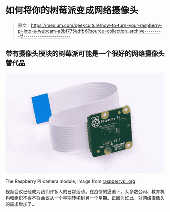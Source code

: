 # 如何将你的树莓派变成网络摄像头

> 原文：<https://medium.com/geekculture/how-to-turn-your-raspberry-pi-into-a-webcam-a8bf775edfb6?source=collection_archive---------11----------------------->

## 带有摄像头模块的树莓派可能是一个很好的网络摄像头替代品

![](img/5d53ffe028ddf2c648b6c6b8da5e75a5.png)

The Raspberry Pi camera module, image from [raspberrypi.org](https://www.raspberrypi.org/products/camera-module-v2/)

视频会议已经成为我们许多人的日常活动。在疫情的逼迫下，大多数公司、教育机构和组织不得不将会议从一个星期转移到另一个星期。正因为如此，对网络摄像头的需求增加了…